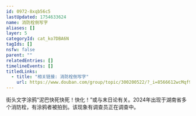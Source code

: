 ```yaml
---
id: 0972-8xqb56c5
lastUpdated: 1754633624
name: 消防栓倒写字
aliases: []
layer: 5
categoryId: cat_ko7DBA6N
tagIds: []
nsfw: false
parent: ""
relatedEntries: []
timelineEvents: []
titledLinks:
  - title: "相关链接: 消防栓倒写字"
    url: https://www.douban.com/group/topic/300200522/?_i=8566612wcMqf9i
---
```


街头文字涂鸦“泥巴快死快死！快化！”或与末日论有关。2024年出现于湖南省多个消防栓，有涂鸦者被拍到。该现象有调查员正在调查中。